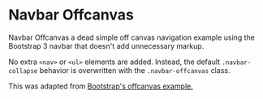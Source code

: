 Navbar Offcanvas
================

Navbar Offcanvas a dead simple off canvas navigation example using the Bootstrap 3 navbar that doesn't add unnecessary markup.

No extra `<nav>` or `<ul>` elements are added. Instead, the default `.navbar-collapse` behavior is overwritten with the `.navbar-offcanvas` class.

This was adapted from [Bootstrap's offcanvas example.](http://getbootstrap.com/examples/offcanvas/)